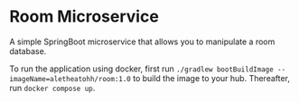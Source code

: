 # Room Microservice
 
A simple SpringBoot microservice that allows you to manipulate a room database.

To run the application using docker, first run ``` ./gradlew bootBuildImage --imageName=aletheatohh/room:1.0 ``` to build the image to your hub. Thereafter, run ``` docker compose up ```.